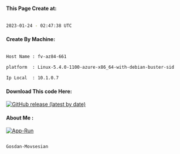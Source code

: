 
   
#### This Page Create at:

```bash

2023-01-24 - 02:47:38 UTC

```

#### Create By Machine:

```bash

Host Name : fv-az84-661

platform  : Linux-5.4.0-1100-azure-x86_64-with-debian-buster-sid

Ip Local  : 10.1.0.7

```
#### Download This code Here:

[![GitHub release (latest by date)](https://img.shields.io/github/v/release/Gosdan-Movsesian/Gosdan?style=for-the-badge&label=Download)](https://github.com/Gosdan-Movsesian/Gosdan/releases) 

</p> 

#### About Me :

[![App-Run](https://github.com/Gosdan-Movsesian/Gosdan/actions/workflows/App-Run.yml/badge.svg)](https://github.com/Gosdan-Movsesian/Gosdan/actions/workflows/App-Run.yml)

```bash

Gosdan-Movsesian

```

